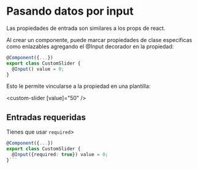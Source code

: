 # Pasando datos por input

Las propiedades de entrada son similares a los props de react.

Al crear un componente, puede marcar propiedades de clase específicas como enlazables agregando el @Input decorador en la propiedad:

```ts
@Component({...})
export class CustomSlider {
  @Input() value = 0;
}
```

Esto le permite vincularse a la propiedad en una plantilla:

<custom-slider [value]="50" />

## Entradas requeridas

Tienes que usar `required`>

```ts
@Component({...})
export class CustomSlider {
  @Input({required: true}) value = 0;
}```